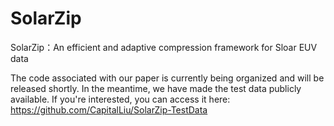 # SolarZip
SolarZip：An efficient and adaptive compression framework for Sloar EUV data

The code associated with our paper is currently being organized and will be released shortly. In the meantime, we have made the test data publicly available. If you're interested, you can access it here: https://github.com/CapitalLiu/SolarZip-TestData

